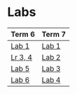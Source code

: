 # Labs
|Term 6                         |Term 7                         |
|-------------------------------|-----------------------------|
|[Lab 1](https://replit.com/@BiizaStud/ClassicIntelligentEvaluations)|[Lab 1](https://replit.com/@BiizaStud/prog7-t1-lr1?v=1)|
|[Lr 3, 4](https://colab.research.google.com/drive/1G-Xjb0A2duTl_mxPgCI3r1zk7uTIt4Iq?usp=sharing#scrollTo=gGl82U9KIBuR)|[Lab 2](https://replit.com/@BiizaStud/sem7-task3?v=1)|
|[Lab 5](https://colab.research.google.com/drive/1lcCzmHjjmewgcU1jyo5qJQEspSL9qLmL#scrollTo=iYqVksZSJHbf)|[Lab 3](https://replit.com/@BiizaStud/sem7-task4?v=1)|
[Lab 6](https://colab.research.google.com/drive/1DbwQ9Ym1mkU3RGSUZME8Ptni3UJ3U8Qw#scrollTo=jKVL4UmX6sAe)|[Lab 4](https://colab.research.google.com/drive/13hr__rSeZM0nOGEaSGDqqzUapdlzBrBk?usp=sharing)|
